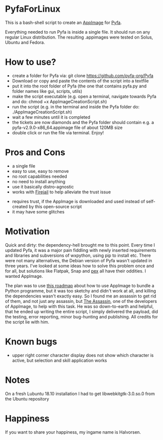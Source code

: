 # PyfaForLinux
This is a bash-shell script to create an [AppImage](https://github.com/AppImage) for [Pyfa](https://github.com/pyfa-org/Pyfa). 

Everything needed to run Pyfa is inside a single file. It should run on any regular Linux distribution. The resulting .appimages were tested on Solus, Ubuntu and Fedora.   

# How to use?
- create a folder for Pyfa via: git clone https://github.com/pyfa-org/Pyfa
- Download or copy and paste the contents of the script into a textfile
- put it into the root folder of Pyfa (the one that contains pyfa.py and folder names like gui, scripts, utils)
- make the script executable (e.g. open a terminal, navigate towards Pyfa and do: chmod +x AppImageCreationScript.sh)
- run the script (e.g. in the terminal and inside the Pyfa folder do: ./AppImageCreationScript.sh)
- wait a few minutes until it is completed
- the tickets are now diamonds and the Pyfa folder should contain e.g. a pyfa-v2.9.0-x86_64.appimage file of about 120MB size
- double click or run the file via terminal. Enjoy!

# Pros and Cons
+ a single file
+ easy to use, easy to remove
+ no root capabilities needed
+ no need to install anything
+ use it basically distro-agnostic
+ works with [Firejail](https://github.com/netblue30/firejail) to help alleviate the trust issue
- requires trust, if the AppImage is downloaded and used instead of self-created by this open-source script
- it may have some glitches

# Motivation
Quick and dirty: the dependency-hell brought me to this point. Every time I updated Pyfa, it was a major pain fiddling with newly inserted requirements and libraries and subversions of wxpython, using pip to install etc. There were not many alternatives, the Debian version of Pyfa wasn't updated in three years. I've looked at some ideas how to solve this problem once and for all, but solutions like Flatpak, Snap and [pex](https://github.com/pantsbuild/pex) all have their oddities. I wanted AppImage. 

The plan was to use [this roadmap](https://github.com/AppImage/AppImageKit/wiki/Bundling-Python-apps) about how to use AppImage to bundle a Python programme, but it was too sketchy and didn't work at all, and killing the dependencies wasn't exactly easy. So I found me an assassin to get rid of them, and not just any assassin, but [The Assassin](https://github.com/TheAssassin), one of the developers of AppImage, to help with this task. He was so down-to-earth and helpful, that he ended up writing the entire script, I simply delivered the payload, did the testing, error reporting, minor bug-hunting and publishing. All credits for the script lie with him. 

# Known bugs
- upper right corner character display does not show which character is active, but selection and skill application works

# Notes
On a fresh Lubuntu 18.10 installation I had to get libwebkitgtk-3.0.so.0 from the Ubuntu repository

# Happiness
If you want to share your happiness, my ingame name is Halvorsen.
